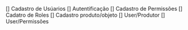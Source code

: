 [] Cadastro de Usúarios
[] Autentificação
[] Cadastro de Permissões
[] Cadatro de Roles
[] Cadastro produto/objeto
[] User/Produtor
[] User/Permissões